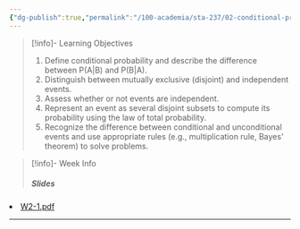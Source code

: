 ```yaml
---
{"dg-publish":true,"permalink":"/100-academia/sta-237/02-conditional-probability-and-independence/week-3-conditional-probability-and-independence/","tags":["university","#lecture","#note","stats"],"created":"2024-09-17T16:54:30.658-04:00","updated":"2024-09-19T15:36:13.884-04:00"}
---
```



> [!info]- Learning Objectives
> 1. Define conditional probability and describe the difference between P(A|B) and P(B|A).
> 2. Distinguish between mutually exclusive (disjoint) and independent events.
> 3. Assess whether or not events are independent.
> 4. Represent an event as several disjoint subsets to compute its probability using the law of total probability.
> 5. Recognize the difference between conditional and unconditional events and use appropriate rules (e.g., multiplication rule, Bayes' theorem) to solve problems.

<!-- break -->

> [!info]- Week Info
> ##### Slides
> <p><span><ul>
<li dir="auto"><a data-tooltip-position="top" aria-label="100 Academia/STA237/Files/W2-1.pdf" data-href="100 Academia/STA237/Files/W2-1.pdf" href="100 Academia/STA237/Files/W2-1.pdf" class="internal-link" target="_blank" rel="noopener">W2-1.pdf</a></li>
</ul></span></p>

---
